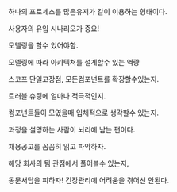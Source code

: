 하나의 프로세스를 많은유저가 같이 이용하는 형태이다.

사용자의 유입 시나리오가 중요!

모델링을 할수 있어야함.

모델링에 따라 아키텍쳐를 설계할수 있는 역량

스코프 단일고장점, 모든컴포넌트를 확장할수있는지.

트러블 슈팅에 얼마나 적극적인지.

컴포넌트들이 모였을때 입체적으로 생각할수 있는지.

과정을 설명하는 사람이 뇌리에 남는 편이다.

채용공고를 꼼꼼히 읽고 파악하자.

해당 회사의 팀 관점에서 풀어볼수 있는지,

동문서답을 피하자! 긴장관리에 어려움을 겪어선 안된다.

